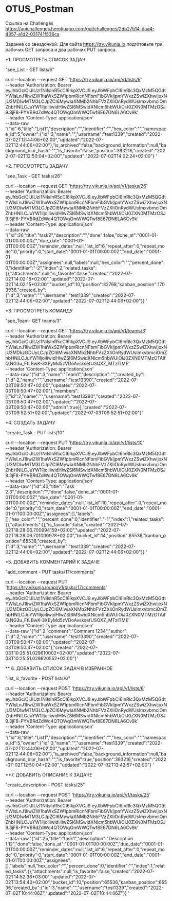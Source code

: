 # OTUS_Postman
Ссылка на Сhallenges https://apichallenges.herokuapp.com/gui/challenges/2db27b14-daa4-4357-a1d2-031741f536ca

Задание со звездочкой: Для сайта https://try.vikunja.io подготовьте три рабочих GET запроса и два рабочих PUT запроса.

*1.  ПРОСМОТРЕТЬ СПИСОК ЗАДАЧ

   "see_List - GET lists/6"

curl --location --request GET 'https://try.vikunja.io/api/v1/lists/6' \
--header 'Authorization: Bearer eyJhbGciOiJIUzI1NiIsInR5cCI6IkpXVCJ9.eyJlbWFpbCI6InRlc3QxMzM5QGdtYWlsLnJ1IiwiZW1haWxSZW1pbmRlcnNFbmFibGVkIjpmYWxzZSwiZXhwIjoxNjU3MDIwMTM3LCJpZCI6MywiaXNMb2NhbFVzZXIiOnRydWUsImxvbmciOmZhbHNlLCJuYW1lIjoiIiwidHlwZSI6MSwidXNlcm5hbWUiOiJ0ZXN0MTMzOSJ9.3jF8-PYVBRdZdWo4QTOWqOmWWQTwf8E67DN6LA6Cv9k' \
--header 'Content-Type: application/json' \
--data-raw '{"id":6,"title":"List1","description":"","identifier":"","hex_color":"","namespace_id":5,"owner":{"id":3,"name":"","username":"test1339","created":"2022-07-02T12:44:06+02:00","updated":"2022-07-02T12:44:06+02:00"},"is_archived":false,"background_information":null,"background_blur_hash":"","is_favorite":false,"position":393216,"created":"2022-07-02T12:50:04+02:00","updated":"2022-07-02T14:02:24+02:00"}
'

*2. ПРОСМОТРЕТЬ ЗАДАЧУ

"see_Task - GET tasks/26"

curl --location --request GET 'https://try.vikunja.io/api/v1/tasks/26' \
--header 'Authorization: Bearer eyJhbGciOiJIUzI1NiIsInR5cCI6IkpXVCJ9.eyJlbWFpbCI6InRlc3QxMzM5QGdtYWlsLnJ1IiwiZW1haWxSZW1pbmRlcnNFbmFibGVkIjpmYWxzZSwiZXhwIjoxNjU3MDIwMTM3LCJpZCI6MywiaXNMb2NhbFVzZXIiOnRydWUsImxvbmciOmZhbHNlLCJuYW1lIjoiIiwidHlwZSI6MSwidXNlcm5hbWUiOiJ0ZXN0MTMzOSJ9.3jF8-PYVBRdZdWo4QTOWqOmWWQTwf8E67DN6LA6Cv9k' \
--header 'Content-Type: application/json' \
--data-raw '{"id":26,"title":"task2","description":"","done":false,"done_at":"0001-01-01T00:00:00Z","due_date":"0001-01-01T00:00:00Z","reminder_dates":null,"list_id":6,"repeat_after":0,"repeat_mode":0,"priority":0,"start_date":"0001-01-01T00:00:00Z","end_date":"0001-01-01T00:00:00Z","assignees":null,"labels":null,"hex_color":"","percent_done":0,"identifier":"-2","index":2,"related_tasks":{},"attachments":null,"is_favorite":false,"created":"2022-07-02T14:02:15+02:00","updated":"2022-07-02T14:02:15+02:00","bucket_id":10,"position":32768,"kanban_position":1703936,"created_by":{"id":3,"name":"","username":"test1339","created":"2022-07-02T12:44:06+02:00","updated":"2022-07-02T12:44:06+02:00"}}
'


*3. ПРОСМОТРЕТЬ КОМАНДУ

"see_Team- GET teams/3"

curl --location --request GET 'https://try.vikunja.io/api/v1/teams/3' \
--header 'Authorization: Bearer eyJhbGciOiJIUzI1NiIsInR5cCI6IkpXVCJ9.eyJlbWFpbCI6InRlc3QxMzM5QGdtYWlsLnJ1IiwiZW1haWxSZW1pbmRlcnNFbmFibGVkIjpmYWxzZSwiZXhwIjoxNjU3MDkzODUyLCJpZCI6MiwiaXNMb2NhbFVzZXIiOnRydWUsImxvbmciOmZhbHNlLCJuYW1lIjoiIiwidHlwZSI6MSwidXNlcm5hbWUiOiJ0ZXN0MTMzOTAifQ.NG3u_FtLBwK-3XEyMd5zVDoAvsksefUSQXZ_MTzITME' \
--header 'Content-Type: application/json' \
--data-raw '{"id":3,"name":"Team1","description":"","created_by":{"id":2,"name":"","username":"test13390","created":"2022-07-03T09:50:47+02:00","updated":"2022-07-03T09:50:47+02:00"},"members":[{"id":2,"name":"","username":"test13390","created":"2022-07-03T09:50:47+02:00","updated":"2022-07-03T09:50:47+02:00","admin":true}],"created":"2022-07-03T09:52:51+02:00","updated":"2022-07-03T09:52:51+02:00"}'


*4. СОЗДАТЬ ЗАДАЧУ

"create_Task - PUT lists/10"

curl --location --request PUT 'https://try.vikunja.io/api/v1/lists/10' \
--header 'Authorization: Bearer eyJhbGciOiJIUzI1NiIsInR5cCI6IkpXVCJ9.eyJlbWFpbCI6InRlc3QxMzM5QGdtYWlsLnJ1IiwiZW1haWxSZW1pbmRlcnNFbmFibGVkIjpmYWxzZSwiZXhwIjoxNjU3MDIwMTM3LCJpZCI6MywiaXNMb2NhbFVzZXIiOnRydWUsImxvbmciOmZhbHNlLCJuYW1lIjoiIiwidHlwZSI6MSwidXNlcm5hbWUiOiJ0ZXN0MTMzOSJ9.3jF8-PYVBRdZdWo4QTOWqOmWWQTwf8E67DN6LA6Cv9k' \
--header 'Content-Type: application/json' \
--data-raw '{"id":40,"title":"Task 2.3","description":"","done":false,"done_at":"0001-01-01T00:00:00Z","due_date":"0001-01-01T00:00:00Z","reminder_dates":null,"list_id":10,"repeat_after":0,"repeat_mode":0,"priority":0,"start_date":"0001-01-01T00:00:00Z","end_date":"0001-01-01T00:00:00Z","assignees":[],"labels":[],"hex_color":"","percent_done":0,"identifier":"-1","index":1,"related_tasks":{},"attachments":[],"is_favorite":false,"created":"2022-07-02T18:28:06.700994159+02:00","updated":"2022-07-02T18:28:06.701000978+02:00","bucket_id":14,"position":65536,"kanban_position":65536,"created_by":{"id":3,"name":"","username":"test1339","created":"2022-07-02T12:44:06+02:00","updated":"2022-07-02T12:44:06+02:00"}}
'


*5. ДОБАВИТЬ КОММЕНТАРИЙ К ЗАДАЧЕ

"add_comment - PUT tasks/17/comments"

curl --location --request PUT 'https://try.vikunja.io/api/v1/tasks/17/comments' \
--header 'Authorization: Bearer eyJhbGciOiJIUzI1NiIsInR5cCI6IkpXVCJ9.eyJlbWFpbCI6InRlc3QxMzM5QGdtYWlsLnJ1IiwiZW1haWxSZW1pbmRlcnNFbmFibGVkIjpmYWxzZSwiZXhwIjoxNjU3MDkzODUyLCJpZCI6MiwiaXNMb2NhbFVzZXIiOnRydWUsImxvbmciOmZhbHNlLCJuYW1lIjoiIiwidHlwZSI6MSwidXNlcm5hbWUiOiJ0ZXN0MTMzOTAifQ.NG3u_FtLBwK-3XEyMd5zVDoAvsksefUSQXZ_MTzITME' \
--header 'Content-Type: application/json' \
--data-raw '{"id":2,"comment":"Comment 1234","author":{"id":2,"name":"","username":"test13390","created":"2022-07-03T09:50:47+02:00","updated":"2022-07-03T09:50:47+02:00"},"created":"2022-07-03T10:25:51.029610002+02:00","updated":"2022-07-03T10:25:51.029620552+02:00"}'

**
6. ДОБАВИТЬ СПИСОК ЗАДАЧ В ИЗБРАННОЕ

"iist_is_favorite - POST lists/6"

curl --location --request POST 'https://try.vikunja.io/api/v1/lists/6' \
--header 'Authorization: Bearer eyJhbGciOiJIUzI1NiIsInR5cCI6IkpXVCJ9.eyJlbWFpbCI6InRlc3QxMzM5QGdtYWlsLnJ1IiwiZW1haWxSZW1pbmRlcnNFbmFibGVkIjpmYWxzZSwiZXhwIjoxNjU3MDIwMTM3LCJpZCI6MywiaXNMb2NhbFVzZXIiOnRydWUsImxvbmciOmZhbHNlLCJuYW1lIjoiIiwidHlwZSI6MSwidXNlcm5hbWUiOiJ0ZXN0MTMzOSJ9.3jF8-PYVBRdZdWo4QTOWqOmWWQTwf8E67DN6LA6Cv9k' \
--header 'Content-Type: application/json' \
--data-raw '{"id":6,"title":"List1","description":"","identifier":"","hex_color":"","namespace_id":5,"owner":{"id":3,"name":"","username":"test1339","created":"2022-07-02T12:44:06+02:00","updated":"2022-07-02T12:44:06+02:00"},"is_archived":false,"background_information":null,"background_blur_hash":"","is_favorite":true,"position":393216,"created":"2022-07-02T12:50:04+02:00","updated":"2022-07-02T13:42:57+02:00"}
'


**7. ДОБАВИТЬ ОПИСАНИЕ К ЗАДАЧЕ

"create_description - POST tasks/25"

curl --location --request POST 'https://try.vikunja.io/api/v1/tasks/25' \
--header 'Authorization: Bearer eyJhbGciOiJIUzI1NiIsInR5cCI6IkpXVCJ9.eyJlbWFpbCI6InRlc3QxMzM5QGdtYWlsLnJ1IiwiZW1haWxSZW1pbmRlcnNFbmFibGVkIjpmYWxzZSwiZXhwIjoxNjU3MDIwMTM3LCJpZCI6MywiaXNMb2NhbFVzZXIiOnRydWUsImxvbmciOmZhbHNlLCJuYW1lIjoiIiwidHlwZSI6MSwidXNlcm5hbWUiOiJ0ZXN0MTMzOSJ9.3jF8-PYVBRdZdWo4QTOWqOmWWQTwf8E67DN6LA6Cv9k' \
--header 'Content-Type: application/json' \
--data-raw '{"id":25,"title":"task1","description":"Description 1.12","done":false,"done_at":"0001-01-01T00:00:00Z","due_date":"0001-01-01T00:00:00Z","reminder_dates":null,"list_id":6,"repeat_after":0,"repeat_mode":0,"priority":0,"start_date":"0001-01-01T00:00:00Z","end_date":"0001-01-01T00:00:00Z","assignees":[],"labels":null,"hex_color":"","percent_done":0,"identifier":"","index":1,"related_tasks":{},"attachments":null,"is_favorite":false,"created":"2022-07-02T14:52:36+03:00","updated":"2022-07-02T13:54:40+02:00","bucket_id":10,"position":65536,"kanban_position":65536,"created_by":{"id":3,"name":"","username":"test1339","created":"2022-07-02T10:44:06Z","updated":"2022-07-02T10:44:06Z"}}
'
